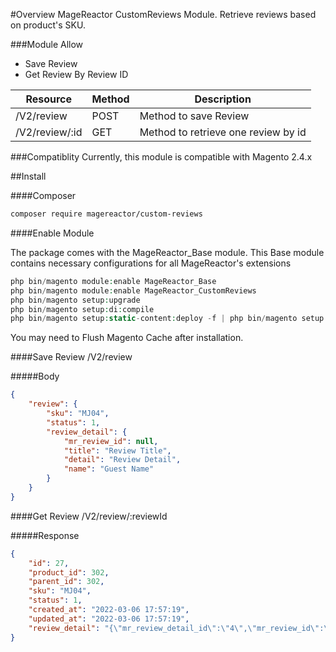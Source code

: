#Overview
MageReactor CustomReviews Module. Retrieve reviews based on product's SKU.

###Module Allow

* Save Review
* Get Review By Review ID

| Resource       | Method | Description                         |
|----------------|--------|-------------------------------------|
| /V2/review     | POST   | Method to save Review               |
| /V2/review/:id | GET    | Method to retrieve one review by id |

###Compatiblity
Currently, this module is compatible with Magento 2.4.x


##Install

####Composer

```bash
composer require magereactor/custom-reviews
```

####Enable Module

The package comes with the MageReactor_Base module. This Base module contains necessary configurations for all MageReactor's extensions

```php
php bin/magento module:enable MageReactor_Base
php bin/magento module:enable MageReactor_CustomReviews
php bin/magento setup:upgrade
php bin/magento setup:di:compile
php bin/magento setup:static-content:deploy -f | php bin/magento setup:static-content:deploy
```

You may need to Flush Magento Cache after installation.

####Save Review
/V2/review

#####Body
```json
{
    "review": {
        "sku": "MJ04",
        "status": 1,
        "review_detail": {
            "mr_review_id": null,
            "title": "Review Title",
            "detail": "Review Detail",
            "name": "Guest Name"
        }
    }
}
```

####Get Review
/V2/review/:reviewId

#####Response
```json
{
    "id": 27,
    "product_id": 302,
    "parent_id": 302,
    "sku": "MJ04",
    "status": 1,
    "created_at": "2022-03-06 17:57:19",
    "updated_at": "2022-03-06 17:57:19",
    "review_detail": "{\"mr_review_detail_id\":\"4\",\"mr_review_id\":\"27\",\"store_id\":\"1\",\"title\":\"Review Title\",\"detail\":\"Review Detail\",\"name\":\"Guest Name\"}"
}
```
